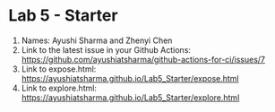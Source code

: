 # Lab 5 - Starter
1. Names: Ayushi Sharma and Zhenyi Chen
2. Link to the latest issue in your Github Actions: https://github.com/ayushiatsharma/github-actions-for-ci/issues/7
3. Link to expose.html: https://ayushiatsharma.github.io/Lab5_Starter/expose.html 
4. Link to explore.html: https://ayushiatsharma.github.io/Lab5_Starter/explore.html

